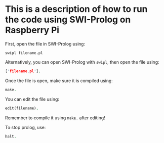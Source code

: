 # This is a description of how to run the code using SWI-Prolog on Raspberry Pi
First, open the file in SWI-Prolog using: 
```
swipl filename.pl
```

Alternatively, you can open SWI-Prolog with `swipl`, then open the file using:
```prolog
['filename.pl'].
```

Once the file is open, make sure it is compiled using:
```prolog
make.
```

You can edit the file using:
```prolog
edit(filename).
```
Remember to compile it using `make.` after editing!

To stop prolog, use:
```prolog
halt.
```
